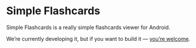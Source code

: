 # Simple Flashcards

Simple Flashcards is a really simple flashcards viewer for Android.

We’re currently developing it, but if you want to build it — [you’re welcome](https://github.com/ming13/simple-flashcards/wiki/Building).
